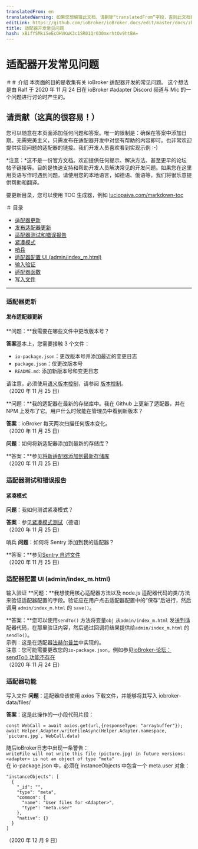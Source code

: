 ```yaml
---
translatedFrom: en
translatedWarning: 如果您想编辑此文档，请删除“translatedFrom”字段，否则此文档将再次自动翻译
editLink: https://github.com/ioBroker/ioBroker.docs/edit/master/docs/zh-cn/dev/adapter-dev-faq.md
title: 适配器开发常见问题
hash: xBifYSMkiSeEcOHVKuK3c1SR01Qr030mxrhtOv9htBA=
---
```

# 适配器开发常见问题
＃＃ 介绍
本页面的目的是收集有关 ioBroker 适配器开发的常见问题。
这个想法是由 Ralf 于 2020 年 11 月 24 日在 ioBroker #adapter Discord 频道与 Mic 的一个问题进行讨论时产生的。

## 请贡献（这真的很容易！）
您可以随意在本页面添加任何问题和答案。唯一的限制是：确保在答案中添加日期。无需完美主义，只需发布在适配器开发中对您有帮助的内容即可。也非常欢迎提供实现问题的适配器的链接。我们开发人员喜欢看到实现示例 :-)

*注意：*这不是一份官方文档。欢迎提供任何提示、解决方法、甚至更早的论坛帖子链接等。目的是快速支持和帮助开发人员解决常见的开发问题。如果您在这里用英语写作时遇到问题，请使用您的本地语言，如德语、俄语等，我们将很乐意提供帮助和翻译。

要更新目录，您可以使用 TOC 生成器，例如 [luciopaiva.com/markdown-toc](https://luciopaiva.com/markdown-toc/)

＃ 目录
- [适配器更新](#adapter-updates)
- [发布适配器更新](#publishing-adapter-updates)
- [适配器测试和错误报告](#adapter-testing-and-error-reporting)
- [紧凑模式](#compact-mode)
- [哨兵](#哨兵)
- [适配器配置 UI (admin/index_m.html)](#adapter-configuration-ui-adminindexmhtml)
- [输入验证](#input-validation)
- [适配器函数](#adapter-functions)
- [写入文件](#writing-files)

---

### 适配器更新
#### 发布适配器更新
**问题：**我需要在哪些文件中更改版本号？

**答案**基本上，您需要接触 3 个文件：

* `io-package.json`：更改版本号并添加最近的变更日志
* `package.json`：仅更改版本号
* `README.md`: 添加新版本号和变更日志

请注意，必须使用[语义版本控制](https://semver.org/)，请参阅 [版本控制](https://github.com/ioBroker/ioBroker.docs/blob/master/docs/en/dev/adapterdev.md#versioning)。<br> （2020 年 11 月 25 日）

**问题：**我的适配器在最新的存储库中。我在 Github 上更新了适配器，并在 NPM 上发布了它。用户什么时候能在管理员中看到新版本？

**答案**：ioBroker 每天两次扫描任何版本变化。<br> （2020 年 11 月 25 日）

**问题**：如何将新适配器添加到最新的存储库？

**答案：**参见[将新适配器添加到最新存储库](https://github.com/ioBroker/ioBroker.repositories#add-a-new-adapter-to-the-latest-repository)<br> （2020 年 11 月 25 日）

### 适配器测试和错误报告
#### 紧凑模式
**问题**：我如何测试紧凑模式？

**答案**：参见[紧凑模式测试](https://forum.iobroker.net/topic/32789/anleitung-f%C3%BCr-adapter-entwickler-compact-mode-testen)（德语）<br> （2020 年 11 月 25 日）

哨兵
**问题**：如何将 Sentry 添加到我的适配器？

**答案：**参见[Sentry 自述文件](https://github.com/ioBroker/plugin-sentry#readme)<br> （2020 年 11 月 25 日）

### 适配器配置 UI (admin/index_m.html)
输入验证
**问题：**我想使用核心适配器方法以及 node.js 适配器代码的类/方法来验证适配器配置的字段。验证应在用户点击适配器配置中的“保存”后进行，然后调用 `admin/index_m.html` 的 `save()`。

**答案：**您可以使用`sendTo()` 方法将变量`obj` 从`admin/index_m.html` 发送到适配器代码，在那里验证内容，然后通过回调将结果提供给`admin/index_m.html` 的`sendTo()`。<br>示例：这是在适配器[法赫尔普兰](https://github.com/gaudes/ioBroker.fahrplan)中实现的。<br>注意：您可能需要更改您的`io-package.json`，例如参见[ioBroker-论坛：sendTo() 功能不存在](https://forum.iobroker.net/topic/5205/gel%C3%B6st-sendto-in-eigenem-adapter-funktioniert-nicht/)<br> （2020 年 11 月 24 日）

### 适配器功能
写入文件
**问题**：适配器应该使用 axios 下载文件，并能够将其写入 iobroker-data/files/<adapter>

**答案**：这是此操作的一小段代码片段：

```
const WebCall = await axios.get(url,{responseType: "arraybuffer"});
await Helper.Adapter.writeFileAsync(Helper.Adapter.namespace, `picture.jpg`, WebCall.data)
```

随后ioBroker日志中出现一条警告：<br> `writeFile will not write this file (picture.jpg) in future versions: <adapter> is not an object of type "meta"`<br>在 io-package.json 中，必须在 instanceObjects 中包含一个 meta.user 对象：<br>

```
"instanceObjects": [
  {
    "_id": "",
    "type": "meta",
    "common": {
      "name": "User files for <Adapter>",
      "type": "meta.user"
    },
    "native": {}
  }
]
```

（2020 年 12 月 9 日）